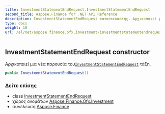 ```yaml
---
title: InvestmentStatementEndRequest.InvestmentStatementEndRequest
second_title: Aspose.Finance for .NET API Reference
description: InvestmentStatementEndRequest κατασκευαστής. Αρχικοποιεί μια νέα παρουσία τουInvestmentStatementEndRequest τάξη.
type: docs
weight: 10
url: /el/net/aspose.finance.ofx.investment/investmentstatementendrequest/investmentstatementendrequest/
---
```

## InvestmentStatementEndRequest constructor

Αρχικοποιεί μια νέα παρουσία του[`InvestmentStatementEndRequest`](../) τάξη.

```csharp
public InvestmentStatementEndRequest()
```

### Δείτε επίσης

* class [InvestmentStatementEndRequest](../)
* χώρος ονομάτων [Aspose.Finance.Ofx.Investment](../../investmentstatementendrequest/)
* συνέλευση [Aspose.Finance](../../../)


